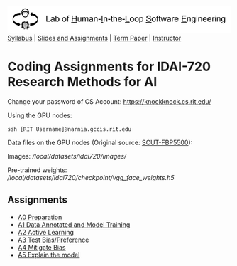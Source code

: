 [<img width=900 src="../img/title.png?raw=yes">](README.md)   
[Syllabus](../README.md) |
[Slides and Assignments](README.md) |
[Term Paper](../termpaper/README.md) |
[Instructor](http://zhe-yu.github.io) 

# Coding Assignments for IDAI-720 Research Methods for AI

Change your password of CS Account:
https://knockknock.cs.rit.edu/

Using the GPU nodes:
```
ssh [RIT Username]@narnia.gccis.rit.edu
```

Data files on the GPU nodes (Original source: [SCUT-FBP5500](https://github.com/HCIILAB/SCUT-FBP5500-Database-Release)):

Images: _/local/datasets/idai720/images/_

Pre-trained weights: _/local/datasets/idai720/checkpoint/vgg_face_weights.h5_

## Assignments
- [A0 Preparation](A0.md)
- [A1 Data Annotated and Model Training](A1.md)
- [A2 Active Learning](A2.md)
- [A3 Test Bias/Preference](A3.md)
- [A4 Mitigate Bias](A4.md)
- [A5 Explain the model](A5.md)
